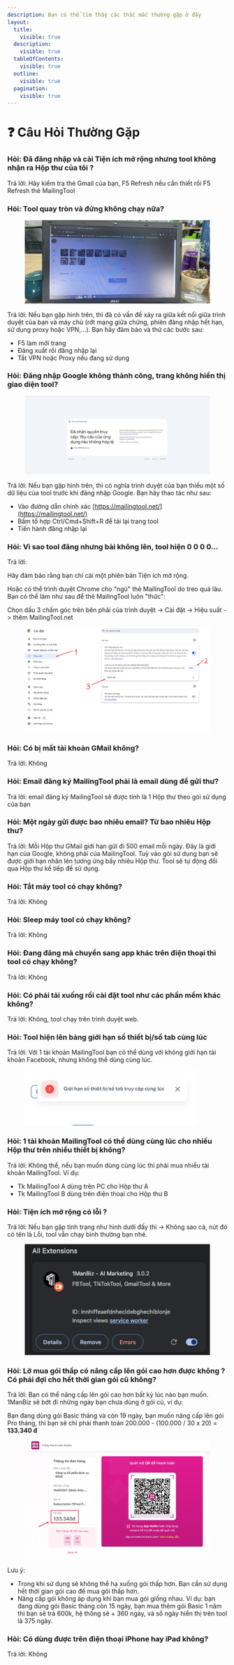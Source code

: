 ```yaml
---
description: Bạn có thể tìm thấy các thắc mắc thường gặp ở đây
layout:
  title:
    visible: true
  description:
    visible: true
  tableOfContents:
    visible: true
  outline:
    visible: true
  pagination:
    visible: true
---
```


# ❓ Câu Hỏi Thường Gặp

### **Hỏi: Đã đăng nhập và cài Tiện ích mở rộng nhưng tool không nhận ra** Hộp thư của tôi **?**

Trả lời: Hãy kiểm tra thẻ Gmail của bạn, F5 Refresh nếu cần thiết rồi F5 Refresh thẻ MailingTool



### **Hỏi: Tool quay tròn và đứng không chạy nữa?**

<figure><img src=".gitbook/assets/websocket_stuck.jpg" alt=""><figcaption></figcaption></figure>

Trả lời: Nếu bạn gặp hình trên, thì đã có vấn đề xảy ra giữa kết nối giữa trình duyệt của bạn và máy chủ (rớt mạng giữa chừng, phiên đăng nhập hết hạn, sử dụng proxy hoặc VPN,...). Bạn hãy đảm bảo và thử các bước sau:

* F5 làm mới trang
* Đăng xuất rồi đăng nhập lại
* Tắt VPN hoặc Proxy nếu đang sử dụng



### **Hỏi: Đăng nhập Google không thành công, trang không hiển thị giao diện tool?**

<figure><img src=".gitbook/assets/login_error_redirect_url.jpg" alt=""><figcaption></figcaption></figure>

Trả lời: Nếu bạn gặp hình trên, thì có nghĩa trình duyệt của bạn thiếu một số dữ liệu của tool trước khi đăng nhập Google. Bạn hãy thao tác như sau:

* Vào đường dẫn chính xác  [https://mailingtool.net/](https://mailingtool.net/)
* Bấm tổ hợp Ctrl/Cmd+Shift+R để tải lại trang tool
* Tiến hành đăng nhập lại



### **Hỏi: Vì sao tool đăng nhưng bài không lên, tool hiện 0 0 0 0...**

Trả lời:&#x20;

Hãy đảm bảo rằng bạn chỉ cài một phiên bản Tiện ích mở rộng.

Hoặc có thể trình duyệt Chrome cho "ngủ" thẻ MailingTool do treo quá lâu. Bạn có thể làm như sau để thẻ MailingTool luôn "thức":&#x20;

Chọn dấu 3 chấm góc trên bên phải của trình duyệt -> Cài đặt -> Hiệu suất -> thêm MailingTool.net

<figure><img src=".gitbook/assets/image (4) (1).png" alt=""><figcaption></figcaption></figure>



### Hỏi: Có bị mất tài khoản GMail không?

Trả lời: Không



### Hỏi: Email đăng ký MailingTool phải là email dùng để gửi thư?

Trả lời: email đăng ký MailingTool sẽ được tính là 1 Hộp thư theo gói sử dụng của bạn



### Hỏi: Một ngày gửi được bao nhiêu email? Từ bao nhiêu Hộp thư?

Trả lời: Mỗi Hộp thư GMail giới hạn gửi đi 500 email mỗi ngày. Đây là giới hạn của Google, không phải của MailingTool. Tuỳ vào gói sử dụng bạn sẽ được giới hạn nhân lên tương ứng bấy nhiêu Hộp thư. Tool sẽ tự động đổi qua Hộp thư kế tiếp để sử dụng.



### Hỏi: Tắt máy tool có chạy không?

Trả lời: Không



### Hỏi: Sleep máy tool có chạy không?

Trả lời: Không



### Hỏi: Đang đăng mà chuyển sang app khác trên điện thoại thì tool có chạy không?

Trả lời: Không



### Hỏi: Có phải tải xuống rồi cài đặt tool như các phần mềm khác không?

Trả lời: Không, tool chạy trên trình duyệt web.



### Hỏi: Tool hiện lên bảng giới hạn số thiết bị/số tab cùng lúc

Trả lời: Với 1 tài khoản MailingTool bạn có thể dùng với không giới hạn tài khoản Facebook, nhưng không thể dùng cùng lúc.

<figure><img src=".gitbook/assets/z5520507408012_f07655762a76d65db7137c57bb4f5720.jpg" alt=""><figcaption></figcaption></figure>



### Hỏi: 1 tài khoản MailingTool có thể dùng cùng lúc cho nhiều Hộp thư trên nhiều thiết bị không?

Trả lời: Không thể, nếu bạn muốn dùng cùng lúc thì phải mua nhiều tài khoản MailingTool. Ví dụ:

* Tk MailingTool A dùng trên PC cho Hộp thư A
* Tk MailingTool B dùng trên điện thoại cho Hộp thư B&#x20;



### Hỏi: Tiện ích mở rộng có lỗi ?

Trả lời: Nếu bạn gặp tình trạng như hình dưới đấy thì -> Không sao cả, nút đó có tên là Lỗi, tool vẫn chạy bình thường bạn nhé.

<figure><img src=".gitbook/assets/image (91).png" alt=""><figcaption></figcaption></figure>



### Hỏi: Lỡ mua gói thấp có nâng cấp lên gói cao hơn được không ? Có phải đợi cho hết thời gian gói cũ không?

Trả lời: Bạn có thể nâng cấp lên gói cao hơn bất kỳ lúc nào bạn muốn. 1ManBiz sẽ bớt đi những ngày bạn chưa dùng ở gói cũ, ví dụ:

Bạn đang dùng gói Basic tháng và còn 19 ngày, bạn muốn nâng cấp lên gói Pro tháng, thì bạn sẽ chỉ phải thanh toán 200.000 - (100.000 / 30 x 20) = **133.340 đ**&#x20;

<figure><img src=".gitbook/assets/Screenshot_148.jpg" alt="" width="563"><figcaption></figcaption></figure>

Lưu ý:

* Trong khi sử dụng sẽ không thể hạ xuống gói thấp hơn. Bạn cần sử dụng hết thời gian gói cao để mua gói thấp hơn.
* Nâng cấp gói không áp dụng khi bạn mua gói giống nhau. Ví dụ: bạn đang dùng gói Basic tháng còn 15 ngày, bạn mua thêm gói Basic 1 năm thì bạn sẽ trả 600k, hệ thống sẽ + 360 ngày, và số ngày hiển thị trên tool là 375 ngày.



### Hỏi: Có dùng được trên điện thoại iPhone hay iPad không?

Trả lời: Không
